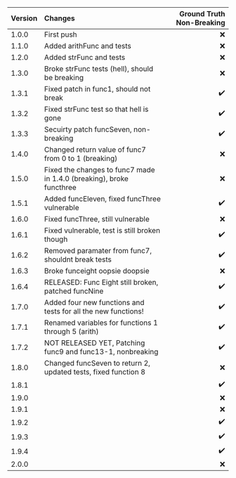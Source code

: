 | Version     | Changes     | Ground Truth Non-Breaking  |
| :----------- | :----------- | -------:  |
| 1.0.0       | First push       |:x:|
| 1.1.0       | Added arithFunc and tests    |:x:|
| 1.2.0       | Added strFunc and tests       |:x:|
| 1.3.0       | Broke strFunc tests (hell), should be breaking       |:x:|
| 1.3.1       | Fixed patch in func1, should not break       |:heavy_check_mark:|
| 1.3.2       | Fixed strFunc test so that hell is gone     |:heavy_check_mark:|
| 1.3.3       | Secuirty patch funcSeven, non-breaking       |:heavy_check_mark:|
| 1.4.0       | Changed return value of func7 from 0 to 1 (breaking)       |:x:|
| 1.5.0       | Fixed the changes to func7 made in 1.4.0 (breaking), broke functhree      |:x:|
| 1.5.1       | Added funcEleven, fixed funcThree vulnerable      |:heavy_check_mark:|
| 1.6.0       | Fixed funcThree, still vulnerable      |:x:|
| 1.6.1       | Fixed vulnerable, test is still broken though      |:heavy_check_mark:|
| 1.6.2       | Removed paramater from func7, shouldnt break tests    |:heavy_check_mark:|
| 1.6.3       | Broke funceight oopsie doopsie    |:x:|
| 1.6.4       | RELEASED: Func Eight still broken, patched funcNine    |:heavy_check_mark:|
| 1.7.0       | Added four new functions and tests for all the new functions!     |:heavy_check_mark:|
| 1.7.1       | Renamed variables for functions 1 through 5 (arith)     |:heavy_check_mark:|
| 1.7.2       |NOT RELEASED YET, Patching func9 and func13-1, nonbreaking     |:heavy_check_mark:|
| 1.8.0       | Changed funcSeven to return 2, updated tests, fixed function 8     |:x:|
| 1.8.1       |     |:heavy_check_mark:|
| 1.9.0       |     |:x:|
| 1.9.1       |     |:x:|
| 1.9.2       |     |:heavy_check_mark:|
| 1.9.3       |     |:heavy_check_mark:|
| 1.9.4       |     |:heavy_check_mark:|
| 2.0.0       |     |:x:|
